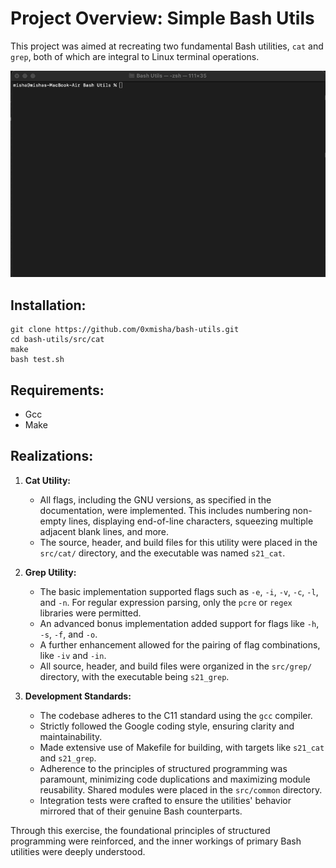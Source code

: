 # Project Overview: Simple Bash Utils

This project was aimed at recreating two fundamental Bash utilities, `cat` and `grep`, both of which are integral to Linux terminal operations. 

![Demo](./misc/bash.gif)

## Installation:
````
git clone https://github.com/0xmisha/bash-utils.git
cd bash-utils/src/cat
make
bash test.sh
````

## Requirements:

- Gcc
- Make

## Realizations:

1. **Cat Utility:** 
   - All flags, including the GNU versions, as specified in the documentation, were implemented. This includes numbering non-empty lines, displaying end-of-line characters, squeezing multiple adjacent blank lines, and more.
   - The source, header, and build files for this utility were placed in the `src/cat/` directory, and the executable was named `s21_cat`.

2. **Grep Utility:** 
   - The basic implementation supported flags such as `-e`, `-i`, `-v`, `-c`, `-l`, and `-n`. For regular expression parsing, only the `pcre` or `regex` libraries were permitted.
   - An advanced bonus implementation added support for flags like `-h`, `-s`, `-f`, and `-o`.
   - A further enhancement allowed for the pairing of flag combinations, like `-iv` and `-in`.
   - All source, header, and build files were organized in the `src/grep/` directory, with the executable being `s21_grep`.

3. **Development Standards:** 
   - The codebase adheres to the C11 standard using the `gcc` compiler.
   - Strictly followed the Google coding style, ensuring clarity and maintainability.
   - Made extensive use of Makefile for building, with targets like `s21_cat` and `s21_grep`.
   - Adherence to the principles of structured programming was paramount, minimizing code duplications and maximizing module reusability. Shared modules were placed in the `src/common` directory.
   - Integration tests were crafted to ensure the utilities' behavior mirrored that of their genuine Bash counterparts.

Through this exercise, the foundational principles of structured programming were reinforced, and the inner workings of primary Bash utilities were deeply understood.
